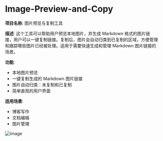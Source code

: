 # Image-Preview-and-Copy

**项目名称**: 图片预览与复制工具

**描述**:
这个工具可以帮助用户预览本地图片，并生成 Markdown 格式的图片链接，用户可以一键复制链接。复制后，图片会自动归类到已复制的区域，方便管理和跟踪哪些图片已经被处理。适用于需要快速生成和管理 Markdown 图片链接的场景。

**功能**:
- 本地图片预览
- 一键复制生成的 Markdown 图片链接
- 图片自动归类：未复制和已复制
- 简单直观的用户界面

**适用场景**:
- 博客写作
- 文档编辑
- 图片管理


![image](https://github.com/user-attachments/assets/fb24becc-0041-4a1f-a9b6-c87f489ffe98)
